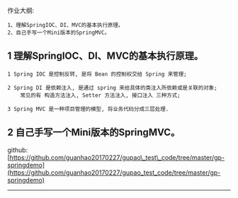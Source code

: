 作业大纲:

```
1、理解SpringIOC、DI、MVC的基本执行原理。
2、自己手写一个Mini版本的SpringMVC。
```

## 1 理解SpringIOC、DI、MVC的基本执行原理。

```
1 Spring IOC 是控制反转, 是将 Bean 的控制权交给 Spring 来管理;

2 Spring DI 是依赖注入, 是通过 spring 来给具体的类注入所依赖或是关联的对象;
    常见的有 构造方法注入, Setter 方法注入, 接口注入 三种方式;

3 Spring MVC 是一种项目管理的模型, 将业务代码分成三层处理.
```

## 2 自己手写一个Mini版本的SpringMVC。

github: [https://github.com/guanhao20170227/gupao\_test\_code/tree/master/gp-springdemo](https://github.com/guanhao20170227/gupao_test_code/tree/master/gp-springdemo)

---



